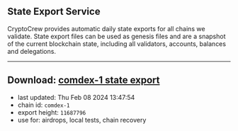 ## State Export Service
CryptoCrew provides automatic daily state exports for all chains we validate. State export files can be used as genesis files and are a snapshot of the current blockchain state, including all validators, accounts, balances and delegations.

---
**Download: [comdex-1 state export](https://dl.ccvalidators.com/SERVICE/comdex/comdex-1_export_11687796.json)**
---

- last updated: Thu Feb 08 2024 13:47:54
- chain id: `comdex-1`
- export height: `11687796`
- use for: airdrops, local tests, chain recovery

